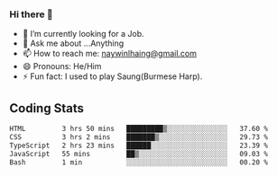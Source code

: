 ### Hi there 👋

- 🔭 I’m currently looking for a Job.
- 💬 Ask me about ...Anything
- 📫 How to reach me: naywinlhaing@gmail.com
- 😄 Pronouns: He/Him
- ⚡ Fun fact: I used to play Saung(Burmese Harp).


## Coding Stats
<!--START_SECTION:waka-->

```txt
HTML         3 hrs 50 mins   █████████▒░░░░░░░░░░░░░░░   37.60 %
CSS          3 hrs 2 mins    ███████▒░░░░░░░░░░░░░░░░░   29.73 %
TypeScript   2 hrs 23 mins   ██████░░░░░░░░░░░░░░░░░░░   23.39 %
JavaScript   55 mins         ██▒░░░░░░░░░░░░░░░░░░░░░░   09.03 %
Bash         1 min           ░░░░░░░░░░░░░░░░░░░░░░░░░   00.20 %
```

<!--END_SECTION:waka-->
